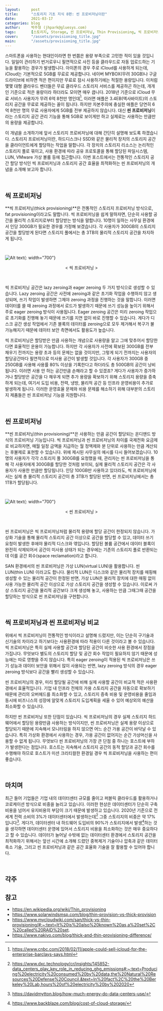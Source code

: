 ```yaml
---
layout:     post
title:      "스토리지 기초 지식 8편: 씬 프로비저닝이란"
date:       2021-03-17
categories: blog
author:     박주형 (jhpark@gluesys.com)
tags:       [스토리지, Storage, 씬 프로비저닝, Thin Provisioning, 씩 프로비저닝, Thick Provisioning, 스토리지 관리, Storage Management, 스토리지 가상화, Storage Virtualization]
cover:      "/assets/provisioning_title.jpg"
main:       "/assets/provisioning_title.jpg"
---
```


스마트폰을 사용하는 현대인이라면 한 번쯤은 용량 부족으로 고민한 적이 있을 것입니다. 일일이 관리하기 번거로우니 필연적으로 사진 등을 클라우드로 자동 업로드하는 기능을 활용하는 경우가 발생합니다. 아이폰의 경우 주로 iCloud를 사용하게 되는데, iCloud는 기본적으로 5GB를 무료로 제공합니다. 네이버 MYBOX(무려 30GB)나 구글 드라이브에 비하면 적은 편이지만 무료로 잠시 사용하기에는 적절한 용량입니다. 이처럼 몇몇 대형 클라우드 벤더들은 무료 클라우드 스토리지 서비스를 제공하곤 하는데, 개개인 기준으로 적은 용량이라 하더라도 모이면 매우 큽니다. 2018년 기준으로 iCloud 무료 서비스 사용자가 무려 6억 8천만 명인데[^1], 이러면 애플은 3.4EB(엑사바이트)의 스토리지 공간을 무료로 제공하는 꼴이 됩니다. 하지만 자본주의에 충실한 애플은 당연히 6억 8천만 명의 무료 사용자에게 5GB를 전부 제공하지 않습니다. 대신 **씬 프로비저닝**이라는 스토리지 공간 관리 기능을 통해 5GB로 보이게만 하고 실제로는 사용하는 만큼만의 용량을 제공합니다.  
  
이 개념을 소개하기에 앞서 스토리지 프로비저닝에 대해 간단히 설명해 보도록 하겠습니다. 스토리지 프로비저닝이란, 하드디스크나 SSD와 같은 물리적 장치의 스토리지 공간을 클라이언트에게 할당하는 작업을 말합니다. 각 장치의 스토리지 리소스는 논리적인 스토리지 풀로 묶이고, 사용 환경에 따라 공유 프로토콜을 통해 할당된 파일시스템, LUN, VMware 가상 볼륨 등에 접근합니다. 이번 포스트에서는 전통적인 스토리지 공간 할당 방식인 씩 프로비저닝과 스토리지 공간 효율을 최적화하는 씬 프로비저닝의 개념을 소개해 보고자 합니다.  

&nbsp;

## 씩 프로비저닝
  
**씩 프로비저닝(thick provisioning)**은 전통적인 스토리지 프로비저닝 방식으로, fat provisioning이라고도 말합니다. 씩 프로비저닝을 쉽게 말하자면, 단순히 사용할 공간을 물리적 스토리지로부터 할당받는 방식을 말합니다. 10명이 일하는 사무실 환경에서 인당 300GB가 필요한 경우를 가정해 보겠습니다. 각 사용자가 300GB의 스토리지 공간을 할당받게 된다면 스토리지 풀에서는 총 3TB의 물리적 스토리지 공간을 차지하게 됩니다.   
  
&nbsp;
  
![Alt text](/assets/thick_provisioning.png){: width="700"}
<center>&#60; 씩 프로비저닝 &#62;</center>
  
&nbsp;
  
씩 프로비저닝 공간은 lazy zeroing과 eager zeroing 두 가지 방식으로 생성할 수 있습니다. Lazy zeroing 공간은 사전에 zeroing과 같은 초기화 작업을 수행하지 않고 생성되며, 쓰기 작업이 발생하면 그제야 zeroing 과정을 진행하는 것을 말합니다. 이러면 데이터를 쓸 때 zeroing 과정에서 로드가 발생하기 때문에 쓰기 성능을 높이기 위해서 주로 eager zeroing 방식이 사용됩니다. Eager zeroing 공간은 미리 zeroing 작업으로 초기화를 진행해 놓기 때문에 쓰기를 지연 없이 바로 진행할 수 있습니다. 게다가 디스크 공간 생성 작업에서 기존 블록의 데이터를 zeroing으로 모두 제거해서 복구가 불가능해지기 때문에 데이터 보안 측면에서도 활용도가 높습니다.  
  
씩 프로비저닝은 할당받은 만큼 사용하는 개념으로 사용량을 알고 그에 맞추어서 할당한다면 효율적인 운용이 가능합니다. 하지만 각 사용자가 사전에 확보된 300GB를 전부 채우기 전까지는 용량 초과 등의 문제는 없을 것이지만, 그렇게 되기 전까지는 사용자의 할당공간마다 필연적으로 미사용 공간이 발생할 것입니다. 각 사용자가 300GB 중 250GB를 사용해 사용률 80% 이상을 기록한다고 하더라도 총 500GB의 공간이 낭비됩니다. 이러면 사용 안 하는 공간만큼 손해라고 할 수 있겠죠? 게다가 사용자가 증가하거나 할당받은 공간을 다 채우게 되면 추가 용량을 확보하기 위해 스토리지 용량을 증축하게 되는데, 여기서 도입 비용, 전력, 냉방, 물리적 공간 등 인프라 운영비용이 추가로 발생하게 됩니다. 이러한 운영효율 문제와 비용 문제를 해소하기 위해 대부분의 스토리지 제품들은 씬 프로비저닝 기능을 지원합니다.  
  
&nbsp;
  
## 씬 프로비저닝
  
**씬 프로비저닝(thin provisioning)**은 사용하는 만큼 공간이 할당되는 온디맨드 방식의 프로비저닝 기능입니다. 씩 프로비저닝과 씬 프로비저닝의 차이를 국제전화 요금제로 비교하자면, 매월 일정 금액을 지급하는 월 정액제와 분 단위로 사용하는 만큼 계산되는 후불제로 표현할 수 있습니다. 위에 제시된 사무실의 예시를 다시 들어보겠습니다. 10명의 사용자가 각각 스토리지 풀 300GB를 요청했을 때, 관리자는 씬 프로비저닝을 통해 각 사용자에게 300GB를 할당한 것처럼 보이되, 실제 물리적 스토리지 공간은 각 사용자가 사용한 만큼만 할당됩니다. 인당 100GB만 사용하고 있더라도, 씩 프로비저닝에서는 실제 총 물리적 스토리지 공간이 총 3TB가 할당된 반면, 씬 프로비저닝에서는 총 1TB가 할당됩니다. 
  
&nbsp;
  
![Alt text](/assets/thin_provisioning.png){: width="700"}
<center>&#60; 씬 프로비저닝 &#62;</center>
  
&nbsp;
  
씬 프로비저닝은 씩 프로비저닝처럼 물리적 용량에 할당 공간이 한정되지 않습니다. 가상화 기술을 통해 물리적 스토리지 공간 이상으로 공간을 할당할 수 있고, 데이터 쓰기 요청이 발생한 후에야 물리적 디스크와 엮입니다. 할당된 볼륨 공간에서 데이터 블록이 완전히 삭제되어서 공간이 미사용 상태가 되는 경우에는 기존의 스토리지 풀로 반환되는데 이를 공간 회수(space reclamation)라고 합니다.  
  
SAN 환경에서의 씬 프로비저닝은 가상 LUN(virtual LUN)을 활용합니다. 씬 LUN(thin LUN) 이라고도 합니다. 물리적 LUN은 디스크와 같은 물리적 장치를 매핑해 생성할 수 있는 물리적 공간이 한정된 반면, 가상 LUN은 물리적 장치에 대한 매핑 없이 사용 가능한 물리적 공간 이상으로 가상 스토리지 공간을 생성할 수 있습니다. 이로써 가상 스토리지 공간을 물리적 공간보다 크게 생성해 놓고, 사용하는 만큼 그때그때 공간을 할당하는 방식으로 씬 프로비저닝을 구현합니다.  
  
&nbsp;  

## 씩 프로비저닝과 씬 프로비저닝 비교
  
위에서 씩 프로비저닝이 전통적인 방식이라고 설명해 드렸지만, 이는 단순히 구기술과 신기술의 차이라고 하기보다는 사용환경에 따라 적용이 다른 것이라고 볼 수 있습니다. 씩 프로비저닝은 특히 실제 사용할 공간과 할당된 공간이 비슷한 사용 환경에서 장점을 가집니다. 무엇보다 별도의 스토리지 할당 및 공간 회수 작업이 필요하지 않기 때문에 성능에는 따로 영향을 주지 않습니다. 특히 eager zeroing이 적용된 씩 프로비저닝은 쓰기 성능과 데이터 보안을 위해서 많이 사용되는 반면, lazy zeroing 방식의 경우 eager zeroing 방식보다 공간을 빨리 생성할 수 있습니다.  
  
씬 프로비저닝의 경우, 미리 할당될 공간에 비해 실제 사용할 공간이 비교적 적은 사용환경에서 효율적입니다. 기업 내 인프라 전체의 가용 스토리지 공간을 자동으로 확보하기 때문에 관리의 오버헤드를 최소화할 수 있고, 스토리지 증축 비용 및 운영비용을 줄임과 동시에 비즈니스의 성장에 알맞게 스토리지 도입계획을 세울 수 있어 예상외의 예산을 최소화할 수 있습니다.  
  
하지만 씬 프로비저닝 또한 단점이 있습니다. 씩 프로비저닝의 경우 실제 스토리지 하드웨어에서 할당된 용량만큼 사용하는 방식이지만, 씬 프로비저닝은 실제 용량 이상으로 할당되기 때문에 지속해서 모니터링을 하지 않으면 어느 순간 가용 공간이 바닥날 수 있습니다. 특히 가상화 환경에서 사용하는 경우, 가용 공간이 없어지는 순간 가상머신을 사용할 수 없게 됩니다. 무엇보다 씬 프로비저닝의 가장 큰 단점 중 하나는 호스트에 부하가 발생한다는 점입니다. 호스트는 지속해서 스토리지 공간의 동적 할당과 공간 회수를 수행해야 하므로 호스트가 미션 크리티컬한 환경일 경우 씩 프로비저닝을 사용하는 편이 좋습니다.  
  
&nbsp;
  
## 마치며
  
최근 들어 기업들은 기업 내의 데이터센터 규모를 줄이고 퍼블릭 클라우드를 활용하거나 코로케이션 방식으로 비중을 늘리고 있습니다. 이러한 현상은 데이터센터가 단순히 구축 비용을 넘어서 유지비용의 부담이 크기 때문에 발생하고 있습니다. 2020년 기준으로 전 세계 전력 소비의 3%가 데이터센터에서 발생하는데[^2] 그중 스토리지의 비중은 약 17%입니다[^3]. 게다가, 데이터센터 내 하드웨어 도입비의 90%가 스토리지에서 발생[^4]하는 것을 생각하면 데이터센터 운영에 있어서 스토리지 비용을 최소화하는 것은 매우 중요하다고 할 수 있습니다. 데이터가 늘어날 수밖에 없는 데이터센터 환경에서 스토리지 공간을 최적화하기 위해서는 앞선 시간에 소개해 드렸던 중복제거 기술이나 압축과 같은 데이터 축소 기술, 그리고 씬 프로비저닝과 같은 공간 효율화 기술을 잘 활용할 수 있어야 합니다.  
  
&nbsp;
  
각주
---
  
[^1]: https://www.cnbc.com/2018/02/11/apple-could-sell-icloud-for-the-enterprise-barclays-says.html
[^2]: https://www.dxc.technology/cr/insights/145852-data_centers_play_key_role_in_reducing_ghg_emissions#:~:text=Producing%20electricity%20consumed%20by%20data,the%20Natural%20Resources%20Defense%20Council.&text=In%20fact%2C%20the%20Berkeley%20Lab,hours%20of%20electricity%20by%202020
[^3]: https://davidmytton.blog/how-much-energy-do-data-centers-use/
[^4]: https://www.backblaze.com/blog/cost-of-cloud-storage/
  
## 참고
  
 * https://en.wikipedia.org/wiki/Thin_provisioning
 * https://www.solarwindsmsp.com/blog/thin-provision-vs-thick-provision
 * https://www.mycloudwiki.com/san/thick-vs-thin-provisioning/#:~:text=It%20is%20also%20known%20as,a%20set%2C%20called%20RAID%20set.
 * https://www.nakivo.com/blog/thick-and-thin-provisioning-difference/
  
  